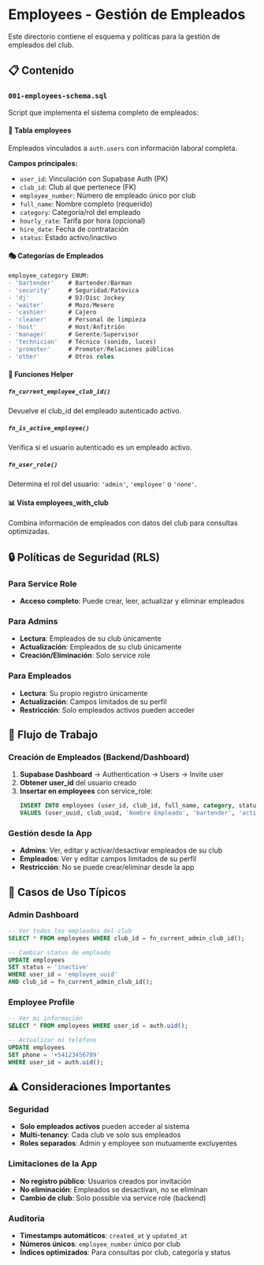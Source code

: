 # Employees - Gestión de Empleados

Este directorio contiene el esquema y políticas para la gestión de empleados del club.

## 📋 Contenido

### `001-employees-schema.sql`
Script que implementa el sistema completo de empleados:

#### 👥 Tabla employees
Empleados vinculados a `auth.users` con información laboral completa.

**Campos principales:**
- `user_id`: Vinculación con Supabase Auth (PK)
- `club_id`: Club al que pertenece (FK)
- `employee_number`: Número de empleado único por club
- `full_name`: Nombre completo (requerido)
- `category`: Categoría/rol del empleado
- `hourly_rate`: Tarifa por hora (opcional)
- `hire_date`: Fecha de contratación
- `status`: Estado activo/inactivo

#### 🎭 Categorías de Empleados
```sql
employee_category ENUM:
- 'bartender'    # Bartender/Barman
- 'security'     # Seguridad/Patovica
- 'dj'           # DJ/Disc Jockey
- 'waiter'       # Mozo/Mesero
- 'cashier'      # Cajero
- 'cleaner'      # Personal de limpieza
- 'host'         # Host/Anfitrión
- 'manager'      # Gerente/Supervisor
- 'technician'   # Técnico (sonido, luces)
- 'promoter'     # Promotor/Relaciones públicas
- 'other'        # Otros roles
```

#### 🔧 Funciones Helper

##### `fn_current_employee_club_id()`
Devuelve el club_id del empleado autenticado activo.

##### `fn_is_active_employee()`
Verifica si el usuario autenticado es un empleado activo.

##### `fn_user_role()`
Determina el rol del usuario: `'admin'`, `'employee'` o `'none'`.

#### 📊 Vista employees_with_club
Combina información de empleados con datos del club para consultas optimizadas.

## 🔒 Políticas de Seguridad (RLS)

### Para Service Role
- **Acceso completo**: Puede crear, leer, actualizar y eliminar empleados

### Para Admins
- **Lectura**: Empleados de su club únicamente
- **Actualización**: Empleados de su club únicamente
- **Creación/Eliminación**: Solo service role

### Para Empleados
- **Lectura**: Su propio registro únicamente
- **Actualización**: Campos limitados de su perfil
- **Restricción**: Solo empleados activos pueden acceder

## 🚀 Flujo de Trabajo

### Creación de Empleados (Backend/Dashboard)
1. **Supabase Dashboard** → Authentication → Users → Invite user
2. **Obtener user_id** del usuario creado
3. **Insertar en employees** con service_role:
   ```sql
   INSERT INTO employees (user_id, club_id, full_name, category, status)
   VALUES (user_uuid, club_uuid, 'Nombre Empleado', 'bartender', 'active');
   ```

### Gestión desde la App
- **Admins**: Ver, editar y activar/desactivar empleados de su club
- **Empleados**: Ver y editar campos limitados de su perfil
- **Restricción**: No se puede crear/eliminar desde la app

## 💼 Casos de Uso Típicos

### Admin Dashboard
```sql
-- Ver todos los empleados del club
SELECT * FROM employees WHERE club_id = fn_current_admin_club_id();

-- Cambiar status de empleado
UPDATE employees
SET status = 'inactive'
WHERE user_id = 'employee_uuid'
AND club_id = fn_current_admin_club_id();
```

### Employee Profile
```sql
-- Ver mi información
SELECT * FROM employees WHERE user_id = auth.uid();

-- Actualizar mi teléfono
UPDATE employees
SET phone = '+54123456789'
WHERE user_id = auth.uid();
```

## ⚠️ Consideraciones Importantes

### Seguridad
- **Solo empleados activos** pueden acceder al sistema
- **Multi-tenancy**: Cada club ve solo sus empleados
- **Roles separados**: Admin y employee son mutuamente excluyentes

### Limitaciones de la App
- **No registro público**: Usuarios creados por invitación
- **No eliminación**: Empleados se desactivan, no se eliminan
- **Cambio de club**: Solo possible via service role (backend)

### Auditoria
- **Timestamps automáticos**: `created_at` y `updated_at`
- **Números únicos**: `employee_number` único por club
- **Índices optimizados**: Para consultas por club, categoría y status